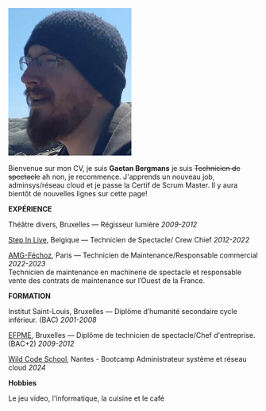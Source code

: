 ![Ma photo](https://github.com/Hillman-gaetan/CV/blob/main/Ressources/Fjord.jpg)

Bienvenue sur mon CV, je suis **Gaetan Bergmans** je suis ~~Technicien de spectacle~~ ah non, je recommence.
J'apprends un nouveau job, adminsys/réseau cloud et je passe la Certif de Scrum Master. Il y aura bientôt de nouvelles lignes sur cette page! 


**EXPÉRIENCE**

Théâtre divers, Bruxelles — Régisseur lumière
 _2009-2012_


[Step In Live](https://stepinlive.be/fr/bienvenue), Belgique — Technicien de Spectacle/ Crew Chief
 _2012-2022_     


[AMG-Féchoz](https://amg-fechoz.com/), Paris — Technicien de Maintenance/Responsable commercial
 _2022-2023_         
Technicien de maintenance en machinerie de spectacle et responsable vente des contrats de maintenance sur l’Ouest de la France.


**FORMATION**

Institut Saint-Louis, Bruxelles — Diplôme d’humanité secondaire cycle inférieur. (BAC)
 _2001-2008_      


[EFPME](https://www.efp.be/), Bruxelles — Diplôme de technicien de spectacle/Chef d'entreprise. (BAC+2)
 _2009-2012_           


[Wild Code School](https://www.wildcodeschool.com/fr-fr/), Nantes - Bootcamp Administrateur système et réseau cloud 
_2024_

**Hobbies**

Le jeu video, l'informatique, la cuisine et le café 

